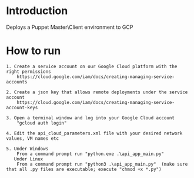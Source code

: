 # Introduction

Deploys a Puppet Master\Client environment to GCP

# How to run

	1. Create a service account on our Google Cloud platform with the right permissions
		https://cloud.google.com/iam/docs/creating-managing-service-accounts
		
	2. Create a json key that allows remote deployments under the service account
		https://cloud.google.com/iam/docs/creating-managing-service-account-keys
		
	3. Open a terminal window and log into your Google Cloud account
		"gcloud auth login"
		
	4. Edit the api_cloud_parameters.xml file with your desired network values, VM names etc
	
	5. Under Windows 
		From a command prompt run "python.exe .\api_app_main.py"
	   Under Linux
	    From a command prompt run "python3 .\api_app_main.py"  (make sure that all .py files are executable; execute "chmod +x *.py")